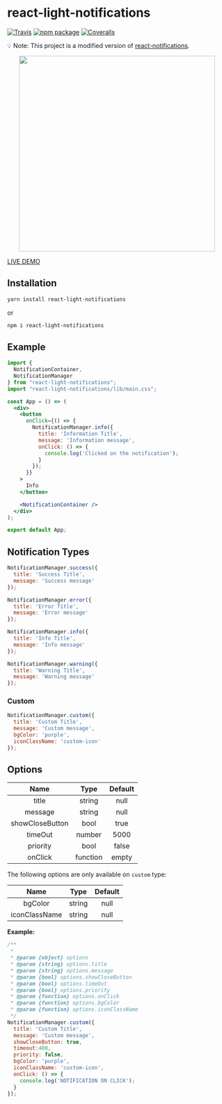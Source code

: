 # react-light-notifications

[![Travis][build-badge]][build]
[![npm package][npm-badge]][npm]
[![Coveralls][coveralls-badge]][coveralls]


[build-badge]: https://img.shields.io/travis/user/repo/master.png?style=flat-square
[build]: https://travis-ci.org/user/repo

[npm-badge]: https://img.shields.io/npm/v/npm-package.png?style=flat-square
[npm]: https://www.npmjs.org/package/npm-package

[coveralls-badge]: https://img.shields.io/coveralls/user/repo/master.png?style=flat-square
[coveralls]: https://coveralls.io/github/user/repo

💡 Note: This project is a modified version of [react-notifications](https://github.com/minhtranite/react-notifications).

<div style="text-align:center;">
<img src="https://raw.githubusercontent.com/farbodsalimi/react-light-notifications/master/demo/src/demo.png" width="450"/>
</div>

[LIVE DEMO](https://farbodsalimi.github.io/react-light-notifications/demo/dist/)

## Installation

```bash
yarn install react-light-notifications
```

or

```bash
npm i react-light-notifications
```

## Example
```jsx
import {
  NotificationContainer,
  NotificationManager
} from "react-light-notifications";
import "react-light-notifications/lib/main.css";

const App = () => (
  <div>
    <button
      onClick={() => {
        NotificationManager.info({
          title: 'Information Title',
          message: 'Information message',
          onClick: () => {
            console.log('Clicked on the notification');
          }
        });
      }}
    >
      Info
    </button>

    <NotificationContainer />
  </div>
);

export default App;
```

## Notification Types

```javascript
NotificationManager.success({
  title: 'Success Title',
  message: 'Success message'
});

NotificationManager.error({
  title: 'Error Title',
  message: 'Error message'
});

NotificationManager.info({
  title: 'Info Title',
  message: 'Info message'
});

NotificationManager.warning({
  title: 'Warning Title',
  message: 'Warning message'
});
```

### Custom

```javascript
NotificationManager.custom({
  title: 'Custom Title',
  message: 'Custom message',
  bgColor: 'purple',
  iconClassName: 'custom-icon'
});
```

## Options

| Name  | Type  | Default |
| :---: | :---: | :---:   |
| title | string | null |
| message | string | null |
| showCloseButton | bool | true |
| timeOut | number | 5000 |
| priority | bool | false|
| onClick | function | empty|

The following options are only available on `custom` type:

| Name  | Type  | Default |
| :---: | :---: | :---:   |
| bgColor | string | null |
| iconClassName | string | null |

**Example:**

```javascript
/**
 *
 * @param {object} options
 * @param {string} options.title
 * @param {string} options.message
 * @param {bool} options.showCloseButton
 * @param {bool} options.timeOut
 * @param {bool} options.priority
 * @param {function} options.onClick
 * @param {function} options.bgColor
 * @param {function} options.iconClassName
 */
NotificationManager.custom({
  title: 'Custom Title',
  message: 'Custom message',
  showCloseButton: true,
  timeout:400,
  priority: false,
  bgColor: 'purple',
  iconClassName: 'custom-icon',
  onClick: () => {
    console.log('NOTIFICATION ON CLICK');
  }
});

```
